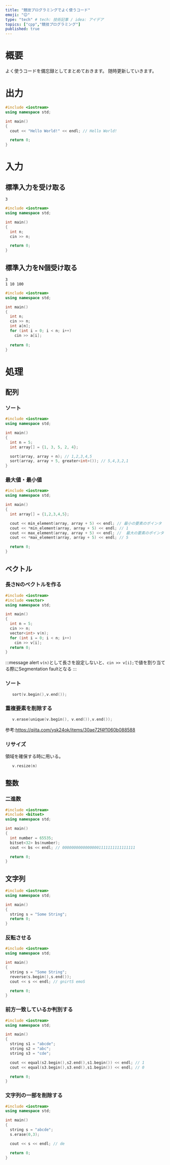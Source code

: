 ```yaml
---
title: "競技プログラミングでよく使うコード"
emoji: "😊"
type: "tech" # tech: 技術記事 / idea: アイデア
topics: ["cpp","競技プログラミング"]
published: true
---
```


# 概要
よく使うコードを備忘録としてまとめておきます。
随時更新していきます。

# 出力

```cpp:Main.cpp
#include <iostream>
using namespace std;

int main()
{
  cout << "Hello World!" << endl; // Hello World!

  return 0;
}
```

# 入力

## 標準入力を受け取る

```txt:入力例
3
```

```cpp:Main.cpp
#include <iostream>
using namespace std;

int main()
{
  int n;
  cin >> n;

  return 0;
}
```

## 標準入力をN個受け取る

```txt:入力例
3
1 10 100
```

```cpp:Main.cpp
#include <iostream>
using namespace std;

int main()
{
  int n;
  cin >> n;
  int a[n];
  for (int i = 0; i < n; i++)
    cin >> a[i];
  
  return 0;
}
```

# 処理

## 配列

### ソート

```cpp:Main.cpp
#include <iostream>
using namespace std;

int main()
{
  int n = 5;
  int array[] = {1, 3, 5, 2, 4};

  sort(array, array + n); // 1,2,3,4,5
  sort(array, array + 5, greater<int>()); // 5,4,3,2,1
}
```

### 最大値・最小値

```cpp:Main.cpp
#include <iostream>
using namespace std;

int main()
{
  int array[] = {1,2,3,4,5};

  cout << min_element(array, array + 5) << endl; // 最小の要素のポインタ
  cout << *min_element(array, array + 5) << endl; // 1
  cout << max_element(array, array + 5) << endl; //  最大の要素のポインタ
  cout << *max_element(array, array + 5) << endl; // 5

  return 0;
}
```

## ベクトル

### 長さNのベクトルを作る

```cpp:Main.cpp
#include <iostream>
#include <vector>
using namespace std;

int main()
{
  int n = 5;
  cin >> n;
  vector<int> v(n);
  for (int i = 0; i < n; i++)
    cin >> v[i];
  return 0;
}
```

:::message alert
`v(n)`として長さを設定しないと、`cin >> v[i];`で値を割り当てる際にSegmentation faultとなる
:::

### ソート

```cpp
   sort(v.begin(),v.end());
```

### 重複要素を削除する

```cpp
   v.erase(unique(v.begin(), v.end()),v.end());
```

参考:https://qiita.com/ysk24ok/items/30ae72f4f1060b088588

### リサイズ

領域を確保する時に用いる。

```cpp
   v.resize(n)
```

## 整数

### 二進数

```cpp:Main.cpp
#include <iostream>
#include <bitset>
using namespace std;

int main()
{
  int number = 65535;
  bitset<32> bs(number);
  cout << bs << endl; // 00000000000000001111111111111111

  return 0;
}
```

## 文字列

```cpp:Main.cpp
#include <iostream>
using namespace std;

int main()
{
  string s = "Some String";
  return 0;
}
```

### 反転させる

```cpp:Main.cpp
#include <iostream>
using namespace std;

int main()
{
  string s = "Some String";
  reverse(s.begin(),s.end());
  cout << s << endl; // gnirtS emoS

  return 0;
}
```

### 前方一致しているか判別する
```cpp:Main.cpp
#include <iostream>
using namespace std;

int main()
{
  string s1 = "abcde";
  string s2 = "abc";
  string s3 = "cde";

  cout << equal(s2.begin(),s2.end(),s1.begin()) << endl; // 1
  cout << equal(s3.begin(),s3.end(),s1.begin()) << endl; // 0

  return 0;
}
```

### 文字列の一部を削除する
```cpp:Main.cpp
#include <iostream>
using namespace std;

int main()
{
  string s = "abcde";
  s.erase(0,3);

  cout << s << endl; // de

  return 0;
}
```

